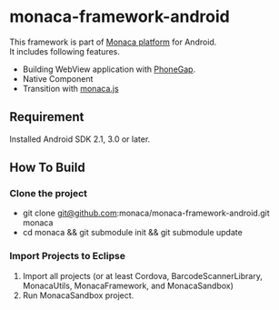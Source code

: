 monaca-framework-android
========================


This framework is part of [Monaca platform](http://monaca.mobi "monaca.mobi") for Android.
<br>
It includes following features.

* Building WebView application with [PhoneGap](http://phonegap.com/ "PhoneGap").
* Native Component
* Transition with [monaca.js](https://github.com/monaca/monaca.js "monaca.js")


Requirement
-----------
Installed Android SDK 2.1, 3.0 or later.

How To Build
------------

### Clone the project
* git clone git@github.com:monaca/monaca-framework-android.git monaca
* cd monaca && git submodule init && git submodule update

### Import Projects to Eclipse
  1. Import all projects (or at least Cordova, BarcodeScannerLibrary, MonacaUtils, MonacaFramework, and MonacaSandbox)
  4. Run MonacaSandbox project.
